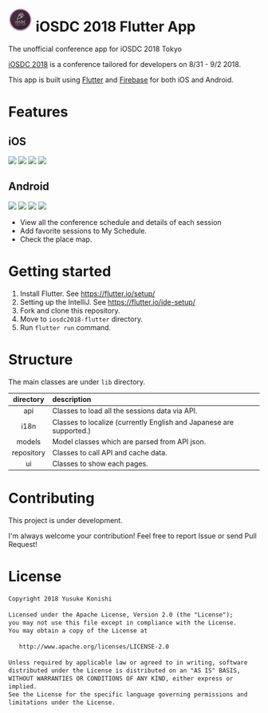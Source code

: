 # ![](android/app/src/main/res/mipmap-mdpi/ic_launcher.png) iOSDC 2018 Flutter App

The unofficial conference app for iOSDC 2018 Tokyo

[0]: https://travis-ci.com/konifar/iosdc2018-flutter.svg?token=rzzprAjeKHUugKX3Lx7N&branch=master
[1]: https://travis-ci.com/konifar/iosdc2018-flutter

[iOSDC 2018](https://iosdc.jp/2018/) is a conference tailored for developers on 8/31 - 9/2 2018.

This app is built using [Flutter](https://flutter.io/) and [Firebase](https://firebase.google.com) for both iOS and Android.

# Features
## iOS
<img src="art/ios_sessions.png" width="200" /> <img src="art/ios_session_detail.png" width="200" /> <img src="art/ios_map.png" width="200" /> <img src="art/ios_gif.gif" width="200" />

## Android
<img src="art/android_sessions.jpg" width="200" /> <img src="art/android_session_detail.jpg" width="200" /> <img src="art/android_map.jpg" width="200" /> <img src="art/android_gif.gif" width="200" />

- View all the conference schedule and details of each session
- Add favorite sessions to My Schedule.
- Check the place map.

# Getting started
1. Install Flutter. See https://flutter.io/setup/
2. Setting up the IntelliJ. See https://flutter.io/ide-setup/
3. Fork and clone this repository.
4. Move to `iosdc2018-flutter` directory.
5. Run `flutter run` command.

# Structure
The main classes are under `lib` directory.

directory | description
:--: | :--
api | Classes to load all the sessions data via API.
i18n | Classes to localize (currently English and Japanese are supported.)
models | Model classes which are parsed from API json.
repository | Classes to call API and cache data.
ui | Classes to show each pages. 

# Contributing
This project is under development.

I'm always welcome your contribution! Feel free to report Issue or send Pull Request! 

# License
```
Copyright 2018 Yusuke Konishi

Licensed under the Apache License, Version 2.0 (the "License");
you may not use this file except in compliance with the License.
You may obtain a copy of the License at

   http://www.apache.org/licenses/LICENSE-2.0

Unless required by applicable law or agreed to in writing, software
distributed under the License is distributed on an "AS IS" BASIS,
WITHOUT WARRANTIES OR CONDITIONS OF ANY KIND, either express or implied.
See the License for the specific language governing permissions and
limitations under the License.
```
